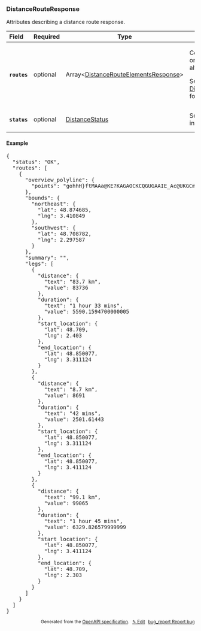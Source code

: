 <!--- This is a generated file, do not edit! -->
<!--- [START woosmap_http_schema_distancerouteresponse] -->
<h3 class="schema-object" id="DistanceRouteResponse">DistanceRouteResponse</h3>

Attributes describing a distance route response.

| Field                                                                                                      | Required | Type                                                                                                         | Description                                                                                                                                                                                                                                                  |
| :--------------------------------------------------------------------------------------------------------- | -------- | ------------------------------------------------------------------------------------------------------------ | ------------------------------------------------------------------------------------------------------------------------------------------------------------------------------------------------------------------------------------------------------------ |
| <h4 id="DistanceRouteResponse-routes" class="add-link schema-object-property-key"><code>routes</code></h4> | optional | Array&lt;[DistanceRouteElementsResponse](#DistanceRouteElementsResponse "DistanceRouteElementsResponse")&gt; | <div class="ref-property-description"><p>Contains an array of routes from origin to destination (only one if alternatives is not specified)</p><p>See <a href="#DistanceRouteElementsResponse">DistanceRouteElementsResponse</a> for more information.</div> |
| <h4 id="DistanceRouteResponse-status" class="add-link schema-object-property-key"><code>status</code></h4> | optional | [DistanceStatus](#DistanceStatus "DistanceStatus")                                                           | See [DistanceStatus](#DistanceStatus "DistanceStatus") for more information.                                                                                                                                                                                 |

<h4 class="schema-object-example" id="DistanceRouteResponse-example">Example</h4>

<pre class="notranslate lang-json prettyprint">{
  "status": "OK",
  "routes": [
    {
      "overview_polyline": {
        "points": "gohhH}ftMAAa@KE?KAGAOCKCQGUGAAIE_Ac@UKGCmAm@UOs@]g@U[QYMAAQIiAk@WI?ICCCCCAC?CBEIEIcAm@YIOMg@]k@i@WWo@u@}@iAc@m@a@o@u@oAm@kAa@u@[u@Yw@Qo@Y_A[y@MYQYUa@{AmC]k@S[MQ]c@Wa@o@eAS_@S]Q_@Um@Wo@Yo@[o@_AcBm@cAMSACS]CG[g@GMeAoBiCgF]q@Mg@a@sABC@E?E?E?ECCACC?C?EW]_BKa@Qi@M[cAuB[o@IQQa@Ma@[cAMi@gAuEg@wBYaAEOI[UaA[_Bk@kD_@wBa@wBCOEUe@uCk@cDq@uDCOHO?S?CGm@m@wHOeDEe@CW?W?c@O{DEo@CO?OGoAUsB_AmIWwAEUGQEG?M?MCSI_@GMO_AQ{AGWGMKIg@QoA[[IsCw@]OOI@_@A_@E}@G_AIwAUyCIm@ISGO?C?IAGCGCCECC@Wa@KSSa@Wc@KQQ]OSIUKe@E[A]@c@Dc@ZiBxAqJHk@PaA@IJo@DWe@Yw@k@w@g@_Ao@a@YSMMG_@MOCCACCCCII?GAINS^?TPLg@DSH]FO\\cAHQ@EBIBGDO?M?KCKWo@Yc@e@m@IQEIGWOw@O}@ASBSFSLSJEF?t@P|Bf@TDP?RGzAc@XGPIB@D?BADC@E@G@GAGAGCCE]AGE[YoACGmAqFoAmFAEUeAYeASm@EKISO]CC]i@m@aAAAU]o@_Ag@u@qBwCi@y@c@q@i@cA[w@c@oAQc@Ye@eEgHaAeB[g@cB_DOWSc@cB_DWe@[m@KS{EyJQ[Sc@IS}BgFi@aB]qAu@aEI[[qAe@yAoAuCOa@BI@KAKAKEIGEGAIBEDWYm@mAc@}@S_@o@kAg@i@g@e@eBgBaCoBMK}AqAuAeAEEO_@E[AyABg@X}FJgBBs@B[HgB@GDy@VsFCi@ASBEBG@G?IAICGCEECG?EBCDEOKg@YqCWeCIu@k@aGKgACiBAoBC}DQuGEmBMcEMkEGcBQ_BC[DEBI?QGKGCIBEc@E]YgBS_BEaA?oAJ{Ar@qJJuBC_AMaBi@qGc@kFEQHEDK@MAOCIEEGCGa@KmAMuAGm@MaBWuCC[Io@Ow@I_@I]_@sAKa@m@uBKYMa@IOQk@K[]eAgBuFe@qAsAaDg@}@k@{@CEUYOUEE{@oAWa@Wa@W[GMSYaAwAcAaB_A}A_CsDIOQ[K]KS_@}@KQeBuBIMYm@Ss@ESAIKyBCw@AUE_@AEMa@]u@e@cAo@}@{@mAOUKWO[OUKSQSg@cASg@[}@cAwCK[mC}HQu@Kk@CWEa@?KQ}AIm@?C?G@WBEBI@IAKAIEGEEG?E?GDCFCJKEIEGCaK{Ok@}@a@o@SWsAkBg@k@cFyFeAmAmAuAu@_AGIKMOWCEs@aAoAgBgCmDkDyEQ_@MSBABCBE@E@GAG?ECGCCEAC?E@CBCDOKWUQS]g@oCgEIMYe@MUe@w@q@gAIO@E@E@G?IACAGECCCE?E@EDO[cCyEcH{M[e@GGe@o@YYmLkIUOUO]UoCoBy@k@_@Y{B_BUQ_@WkBqAKIuB{AcBmAk@a@KGsCsBSOiBqA_BkAMMIKEGIMEGOU]i@IOUg@GMYw@K]ACIUIUAC}@gCUg@Qe@O[GMGSCGe@oAi@_BCEGSKY}@gCoCkIOk@Uu@w@wCkCqJwGoVCMGSI_@QaAa@iCAGG]G[E]U}Ai@cEOwAEi@Eu@i@sMAa@Au@AaAG}BAS?QEaAOyD?ECY?MAOBc@@]?[CYCECKISCSAMAQ?]?]HqA?k@?S@e@A}B?QC[SeAK_@i@yBc@kBw@gDKg@CMEQGYIc@Ki@EQI]ESEOAQAQAQAK?GBYBOB_@D_@DY@MBU@KSASC}@GiAGOAOC??UCKAcAKUAwAOI?E[Kg@G]CO_@{AK]G[Ia@AIAMCi@AWA[AWCy@CgAA_@AUGsC?{@?G?S?E?EAEACCACAC@QAm@?}ABk@@MAOCYSWSyAcAOMkAy@k@a@EEm@_@KIGGEGEGIOIOGSm@oAi@qAo@uAm@uACGe@cAYq@GMwAcDKWq@yAsCsGeBaEOYUk@Ue@EQCMAKAU@A@G??@G?G?E?GAGAEACCGEEGCEAG?E@EBGCIGKMi@kA}CcHCEQ_@aAyBg@kAeBwDaCsFQa@Ym@oEaKKU_AsBCEEMWk@Sc@KWCC}@sBqBqEgAeC}BgF}@oB]u@]w@M]uA_DKUDG@K?KCICIGEBMBKDKBCHMb@k@x@kATW@ABFDDD@D?FCBG@G@GAIAGCEEECAE@ACCQKi@GWMc@Mc@CKQm@Uu@aC_I_@{@i@kAKUg@iAUi@CESc@GQYm@Uk@IOGOcA_CIQIOwEmKKWGQ{@kBaBmDGI[m@O[IOACWi@GICEAC?AKUCCAECCAIAGAI?Kl@mCJg@PkAJa@Ty@J_@BGFMHGDGD@D@HAHCFIBK@K@KAMCKGKGOCGAOCM?MAU?GDWDQFYNe@l@uBp@oCFUFQDMFMFKBEDGFEBCFCDAPAFBF?F?DAFCFEDIDIBK@M@K?MCKAMEIEGCEIWEUC{@De@Hc@VsAdAqEt@_BDIHIFEHAN@^DF@D@FDFDFFDHFLxA|CBD@FBJ@H?F@F?FAF?DAHCFCFABEFCBCBCBE@C@E?C?C?EAC?GCECEC{A}@ME_BiAoBsAqBqAkAy@cAi@qCyBQ?c@Wk@]cBw@}@_@YKeBc@cAOe@IO?w@I}@EeAAw@@w@BaAHeANgATgAXeA^_Ab@q@\\w@d@w@h@u@l@s@n@s@r@{@bAy@fAk@|@g@z@aAhBWj@_@x@_@dAEHUp@kA~DUz@s@`CmBxG{BdIs@vBu@tBo@~Ak@nAwAzBkAbBeAhAeAdA[Dy@h@m@Zg@TqAd@_ATgAR_APq@F}@B_A@iAEgAKu@Mw@Ms@So@Uq@Y}@e@c@WmBeA]UYWSUYYc@g@iAyAm@kAkB{DkBiEsAgCaCuDS_@Qa@[_AI_@Ke@Is@Gu@IiBEeCSoAUoKq@oSIcCUyGIyBe@oMi@{N]}IK{CyAya@Q{E_AsWc@gNYcNGcGGyG?YAs@?k@?}@CoC?kHDwHDkERgNfAef@`DatAH_EHoDfCyeADsAFuBH}Dx@w]f@iTj@yUBcABk@bBau@PyHJ{JDwD@oD@iIA{IIyGIsFKkFa@sOi@uPKuCa@iMUkHiCgw@yAgd@m@uQcA{[QmFm@sQKmD_Cct@k@iPsAma@GsBg@uNa@qLKcC_@kHkA}Pu@kIg@_Fe@oEg@gEm@sEoBkMgByJScAuBcKsA{Fs@sC}@qD{BaI_CuH_DiJgA}CyBsF{BmFgCsFaCaF{C}FuDoGmD{FwAyBs@cA_CeDw@cAsCsDQUuAcBeGwGc@c@{E}Ei@e@mC{CoAwA_EaEcAoAY[OMwMsI}B}AyEeEeGgF_HuGmAoAsCaDsDiE}AmBwC{DqC_Ee@s@a@m@iAiBgAeBkAoBaAcBu@wAcAmBmCmFaBoDyA_DeCeGsAkDuAwDoAqDkAsDiCwIqBwHaByG_@{AeAkES}@WoAIqAQeAMs@Iw@s@mGCc@?YB[FW@IPANIHSDW?WLWNSZ]hEwCr[{TRQNM`@m@NW^}@`CuFnDmI|BkFpByEdAqBZu@nBqEJYRw@PaA\\qCh@oF\\qC\\kCtA{KtAyKTiBb@iDrCeTJ}@Bc@d@wNLaED{@DeA@e@PeFBk@DyARwITsEDyB?QBcA@W@g@@w@DsAAiE?mAC{@JyKBcGHeB@{BHeC?YPwBJoBFcAp@mHNqALeCB[lAkMNmBDgA@]JaEAsAAUEcAWiCEoAL}@Ro@ZgADMbB_Cd@k@tByCvCkE~@cAhA}@`Aw@`Ao@hDyBfGuDrEaDl@k@f@s@b@w@b@iAp@yBxByHxBuHpEkO^mA|C{JlKs^HUfHeVvHwWpDiM|@iG|BqUtDi_@~@gJbBwPx@aIrCmY`CiUbBgQXsCHwB@gAAmAG}A@aADc@DO@QAQEMEKAY@g@JkA^}Ad@qAn@gAb@oAXsAnMspA~Eof@pDa^`CoUtCmYFi@P}A@Qb@qEJoAJcAJq@TuBD_@T_CJgAD_@Fg@JmAZ}CPcB^wDD[d@iEl@kB`ByEt@qBpBuFPg@X}@nCyHRk@L]Ro@dBwEx@_CDKDKhAeD`@mATo@bDeJRi@Z}@Xw@Rm@pAoDRo@p@kBNc@v@uB`H{RjBmFlDyJb@kArAyDFWTeATsAf@mEHo@`BcNtCuVpBwPLaArDi[PuALgAj@_FR}AJy@P_A~@{CL[v@cCHYx@gC`@wARm@IIKUAGk@sEM}@C[_@mCIe@e@sDCOEYGYIQMUKSo@gAm@iACEMSQ[EKOWCEy@}A_@q@O[OUmA}BM_@OWEGK[G]AWAW?CDGDK@G?G?E?IHm@?KBYHqBF[HIJAlBWPCVCRMnAaBf@m@X_@V[RWJWFFFDH?FEDI@E@G?GAKCICGGC@[OmCImBImBGyAs@{Pm@{Nk@iNAU?GeA_WC]IuBEgAGqAKeC}@eUAYHCHGDMDM?O?MCMEKIKKEK@IDESGi@@uB?k@G}@oBuQGe@uAeMWeCQ_BE]Gi@Q_Ba@wDgEs_@E_@I{@OmAw@uHSuASiAW_ACOcBwGU}@Oi@e@oBc@gBmE_QI[I_@aDcMQs@YgAgBcHS}@Uy@k@}BMi@a@_B{@iDCIWeAGUk@_CKq@CQAW@E?G?GAECGCCCCEAIKEKCGIWMg@[aA}AeG{Lmf@yF_U}BaJyBwICOiBmHs@qCw@}CkAuEKc@uBkI_GuUiCcKwBoICMyFeUaGuUK_@yB{IuGoWkCoKuCkLwCiL_Ji^IYOm@i@wBK_@_Ii[uJ}_@WsAKaAi@sKqGiwA?G_@eIa@uIEuA?u@Bm@No@JYFOr@w@BUA]g@k@Uw@Qm@Oi@a@uFSwDG]Mq@^OXGh@S`@Q@CRYT_@Hi@Dg@De@D[V}A]m@g@m@U]a@u@O]iA_C[q@YsBMy@AI]wCY_C_@uCIs@YeCAa@Ai@@[F_@FKBM@SCQGOMIOMMSQe@M_@QeAK{AYwN_@kRUoHEaAIcAq@wE}G_f@q@aF}Fua@oS_yAgF}^}DkYsAsJCaALuAx@qEd@qBp@wAb@m@j@wAxDoLl@kAjAgD~@iDb@sCv@qHFaACeDUaDe@kCmAmEgBwFk@uBWcBKkB?_BPgCZcB|@oDfCgJh@cCVkCDoCBkH?aACgH?c@?mG?_@D@p@JtA?t@F^Fv@l@P@`@At@Cf@@f@LVJp@\\\\N^Ab@Ij@Ld@z@^|ATj@p@v@j@^|@\\rDxEdBdBx@b@l@DX@??`@@fAVpD`A|DfAnAn@v@j@v@j@zB~@`Bh@?c@PqB`@mHTwETaEXyDV_DjAcJP{AFmADqCBaBCe@Hg@Tm@k@TCkAAaCb@yCz@eCr@iC^_BLgA?sB?_CBmCTmCFsALaA`AqDL}@VcA|@}Ah@o@\\[@w@FuDHi@JGDCPGTSH[^aCiAm@cBq@iBm@]M]WW]Me@eAgFeBoIe@sBy@mCi@oB[_BU_BK}AEmAIqGGiJ?k@By@T{@|AqCXk@Pu@NmA^oEJ}AR}AX{ATw@TkAHm@@aAAiAY}CKeBEeBGu@Ow@w@}Co@aDKe@Uo@oA}B_@_AQg@[yAOcAIu@I_AOu@S{@_CuI}AuGi@gCS_B]gECi@AgBB}AHgAt@mHN_BBaA?aAMcEAcCPgO?wCC_CUeMQyM@[NcAd@oBHi@Hm@Bs@Au@OwEu@mUo@uTOeBSgAiA_FsD_OOw@Ce@~Dgs@tDkp@}D{@_Cy@cB{@oBsAsA}@??rA|@nBrAbBz@~Bx@|Dz@uDjp@_Efs@Bd@Nv@rD~NhA~ERfANdBn@tTt@lUNvE@t@Cr@Il@Ih@e@nBObAAZPxMTdMB~B?vCQfO@bCLbE?`AC`AO~Au@lHIfAC|A@fBBh@\\fER~Ah@fC|AtG~BtIRz@Nt@H~@Ht@NbAZxAPf@^~@nA|BTn@Jd@n@`Dv@|CNv@Ft@DdBJdBX|C@hAA`AIl@UjAUv@YzAS|AK|A_@nEOlAQt@Yj@}ApCUz@Cx@?j@FhJHpGDlAJ|AT~AZ~Ah@nBx@lCd@rBdBnIdAfFLd@V\\\\V\\LhBl@bBp@hAl@lAt@r@f@P^h@x@`@j@x@r@d@j@fBpCj@v@x@jAN`@f@fB^rAF?b@tDPtAHb@lFfNTt@Jb@NnAFdBHfDfAb\\v@jUpDlg@p@hJHnHj@|e@z@p|@XtVBfCO|SAzAMjB_@|Gi@nHiB|VSfCMhAUfAWdAoElLc@rAUbAKbAE|@Y|Uc@~ZGjBKfA[~A_EzOe@fB[bA{@fBcCnFY~@sGtTaB`Ga@jB[pBcAbJ[pA[r@mA|B[dACrAAnCIxA]jBWdAi@vAeChFeAxB]jBU`B[vBE~@Ar@E~EC|Aw@GsF[wCQKBKHWr@iA|FSdAQl@W|AEZEd@Ef@Ih@U^SXABa@Pi@RYF_@NLp@F\\RvD`@tFNh@Pl@Tv@Jz@Eb@Sv@GNKXOn@Cl@?t@DtA`@tI^dI?FpGhwAh@rKJ`AVrAtJ|_@~Hh[J^h@vBNl@HX~Ih^vChLtCjLjCnKtGnWxBzIJ^`GtUxFdUBLvBnIhCbK~FtUtBjIJb@jAtEv@|Cr@pChBlHBNxBvI|B`JxF~TzLlf@|AdGRdAVbA@P@NBHAB?D?F@D@DBD@BDBD?J\\Vj@j@~BFTVdABHz@hD`@~ALh@j@|BTx@R|@fBbHXfAPr@`DbMH^HZlE~Pb@fBd@nBNh@T|@bBvGBNV~@RhARtAv@tHNlAHz@D^fEr_@`@vDP~AFh@D\\P~AVdCtAdMFd@nBtQF|@?j@AtBFh@DRIHENCN?PBPFJFHHDJ?@X|@dUJdCFpADfAHtBB\\dA~V?F@Tj@hNl@zNr@zPFxAHlBHlBNlCAZGAEBGBCHCH?H@J@HKVSVWZY^g@l@oA`BSLWBQBmBVK@IHGZIpBKVGJEFIFG?E?EBEBCFCFAHAJ@J@HDFBFFBH\\BPDXFRFPHNd@h@lA|BNTNZ^p@x@|ABDNVDJPZLRBDl@hAn@fAJRLTHPFXDXBNd@rDHd@^lCBZL|@j@rE@FBp@AZa@vAy@fCIXw@bCMZ_AzCQ~@Kx@S|Ak@~EMfAQtAsDh[M`AqBvPuCtVaBbNIn@g@lEUrAUdAGVsAxDc@jAmDxJkBlFaHzRw@tBOb@q@jBSn@qAnDSl@Yv@[|@Sh@cDdJUn@a@lAiAdDEJEJy@~BeBvESn@M\\Sj@oCxHY|@Qf@qBtFu@pBaBxEm@jBe@hEEZ_@vDQbB[|CKlAGf@E^KfAU~BE^UtBKp@KbAKnAc@pEAPQ|AGh@uClYaCnUqD`^_Fnf@oMrpAYrAc@nAo@fAe@pA_@|Aa@jBKXKFGJCNAP?PDLFLJFD@XlAF|A@lAAfAIvBYrCcBfQaChUsClYy@`IcBvP_AfJuDh_@}BpU}@hGqDhMwHvWgHdVITmKr^}CzJ_@lAqEjOyBtHyBxHq@xBc@hAc@v@g@r@m@j@sE`DgGtDiDxBaAn@aAv@iA|@_AbAwCjEuBxCe@j@cB~BEL[fASn@M|@DnAVhCDbA@T@rAK`EA\\EfAOlBmAjMCZ[~BMnAUlCg@fFKdBGn@CfAAb@EtACrB?`DCbGKxKCx@A`ACdFA~@EtA?L?\\E~@M|G?`ASvIExACj@QdFAd@EdAEz@M`Ee@vNCb@K|@sCdTc@hDUhBuAxKuAzK]jC]pCy@nFOrAO`AOx@On@O`@KTeA|Bu@jBy@|BqBxE}BjFoDlIaCtF_@|@OVa@l@OLSPs[zTiEvCq@VQBIBIEKCK@IFIHELCNAJENELILKHWZoAv@ETAL?NFZDVlEnMXhAPn@J`@RJJf@p@vCf@rB|ArGXdAxAnFhA|Df@~AxAvEf@zAr@lBp@jBx@zB~@`ClBvEdA~B`AvBnAjCbAvBjCbF|BbEjCjEjAjBhAbBxAxBnAdBf@r@|@lAlH|ItCxCjAnAxEpEfAdAdGlFn@h@tD|Cd@b@|DnDbI~IdAv@d@d@nJ~FlB`BhGfGbGrGxAhBnA`BpAbBv@bAbChDr@bAvArBjD~FvDrGvCtF`C`FfCtFrB~E~B~FfA|C`DdJxBlHfAvDj@tBdB|GhCdL`BdI`AvFf@zCnBxLhAxIl@jFn@bGb@dF\\bE`@dGZ|Ef@tJBz@\\pILrDNnEPpEFrBv@dVl@`RVpHpCx{@v@vV|@bXFbB@\\j@jQzAfd@z@tXhBtj@XpIHtCh@xPb@nOJjFHpFFxGBzIA`HAtEE~EKjIO`IkBlx@ErAWxKWbK_@vOy@r]SvHCnASnIqBd{@UpJyC`oAIbD_@rOa@nROnFG|FI`HKrJ@~J@fA@tB?bAD~CBjCDlCBjBDfBFjCJnDV~IHnCRlFj@xONxEHzB|@jVt@fS`Bfd@Br@PfFH`CRxFH|ARbGFdCJ|DFvCB~BDjB@|BDrE?bB@rE?~CCfD?b@AtCGlEIvEOjGG`CInCUrFo@bMi@bI_@tEa@zEO`BGr@Q~Ao@jGw@pHeHhn@i@tE[tCe@~E]lE]hEi@lHGbA_@vHYvHOjE_@jQMbGKpEKhFYxMe@vVMbH]jPGhC?T[lOkAtl@_@nRAz@IlDS~JKtEANG`DIhEEdBAdBAx@?n@?bA@v@Bz@DfANhCZtC^hC\\bB^fBh@nB^nAdAbDnAxDfAvCvArDpErKhCfFt@xAvApCxAjClClEtCpEfBfCpAdBxA~BfArBn@xAv@tBdAzD`@lBZjBNlARnBLlBDjADlADxCAzDKhFQ|FGzBM|D_@fMs@`P}@rMQ`CMvAi@zFUrB]pC{@lGqA~H_B~He@bC_@dCq@|D]bA]jCq@|FYnDIbCD^BFBDBBD@D?B?XAd@Af@AF?F@JBJ?L?F@XBN@L@R?HAJALEPG|Au@`Ag@b@Ub@UlBy@HEvCuArCuAhDqBp@a@b@]FCvBcADCTIH`@h@rCH\\n@`DVlADRf@hCBHLn@\\hBFXFZDTBHH^H^Jf@BNb@vBf@fCJh@Nz@FVDTBJ`@rB|@fELp@H\\^pBDTx@jEBNBh@FXFV\\rBNzA@L@JH|@@VFl@Bx@AlBFJH?L?F?`AHP@J@t@FL@J?fBNz@Fn@Dj@DL@^BZBrCRf@Bf@DVDLBRHd@TpBxAZRRNNJ`D|BFDvDhCLHJFlAz@RLDDrBtAlA|@`@VRNNJET_AdFCNFDh@^RLbBlAHDHFfAv@vAbAHFLHRPlCjBFDFD~DpC\\TGTMRQRi@f@]ZURqDvEKJMNQVs@|@[ZQ`@CFBVBXJ?NC^Ah@A|CCVAfFML?NAt@CZARAp@EF?\\C\\C~AOr@GxAMxAK^AN?T?~@E`@?\\AhASvAYb@IZEREdASd@IBAHAPANBJDPFVF^PlCvAZTN\\F\\BTj@dKFfALbBHzAF|@FpAHnA@\\Lv@Pf@@L`@n@JNh@j@~ArAfB`BbA|@PHRFd@JtAf@xAp@\\TZR`@^z@v@zEbEPN~@jA@@Xf@Zl@T`@P\\Vp@`@tAHV\\nANh@Ld@xAvEFVpBhHL`@V`AtAzEb@~A`@~ARx@Nd@LVd@v@X\\bAx@xAdAvD~ChA~@f@`@PNFFFDXVxE~DdAt@vC`CvFtExAlABBNLd@b@??dAz@tAbAlGhFhDtCxAnAf@`@VTNLDBfCrBlB|AtExDrC~BvHjGXXXNDB?H?^F\\FPNPRJR?HTNd@x@vDrAlGh@rCHf@Lt@Hn@Jd@L`@BHjCtLjGh[lAlGLl@rCrN~@vE@JDXH`@j@rC^lBH`@H^j@hCH\\XrAh@jCF^d@`CP|@DV^jBVx@DPp@bDXvAVtAVtAVvAJj@Hh@NhAf@|Cp@xDd@pCJf@PhAJj@BXB^BLNt@DRt@|DJb@Lb@Tp@DJRl@Lb@Lf@\\|ANv@J^BJJf@FTBHFTH\\nAbGx@~DDN~@|EDJ@HBHDHFNLVd@h@b@\\\\VxCzBlBzArAbAj@b@n@f@DDHHRf@Nf@Lj@Hb@xAbILj@vAnHdBdJ@DHb@Jf@tBxKh@rCp@vDV|ADL@FNn@?@?H@H@HBJFFFFF@VNDBj@^ZRl@p@f@r@P\\NZNf@Tr@Nr@ZrAv@bEb@vCF|@NbDNjBJdAXnB`@`BZfAdAtDFXTx@Pz@Hh@Hz@D~@DnBA~CGvCIjCu@zQKlCE`BAzA?zCDlE@x@@~@FrJBvB@`CHpIBfBDzGA|@ElQAjC@nABhBBhBErCKxCAJSvEWrEm@~ImAlO]~Dw@nKKbAGj@Gl@O`AQ|@YhA_AdCe@`Ai@|@w@`AqAfBqClDyBpCSXQXMXITKTOp@I^Gb@E`@C^Ab@A`@@d@Bb@B`@D`@F^H`@FTPh@LXPZPTPTTTRPRLVLh@TVJTLPHRLVRlCrB~FhFxBlB~AxAfFpEbEpDlHtGxCrCdCbCtCrCxCvCZX~D|DtCrCvCxCzC~CxEfFbAbAhB|BpA~ArA|ApAvAtAvA~@z@`Ax@`At@|@l@~@l@~@f@h@Vj@V`Bl@lEpAr@ZdAj@l@`@t@j@XXh@h@d@f@r@|@n@~@t@rA\\j@rTr_@`BvCxBvDbGpKF`@DHBDr@xAbCnGJRrAvD\\~@Vj@Xn@Xb@Z`@NPv@h@fA^PFD@LFjNhALArDXbCRrGh@L@r@DN@VBD?Z@lBJpFf@fALlBPpBPj@DFBPBb@NxA`@D?F?JERQRGRCh@@^BJ@RBH?ZDb@DH?H@F@vAJr@DN@\\B|CVb@DpCRTBXB@W@E?C?[C]KYEW?Wz@cOFaADu@TsDP_BP}@Ja@N]R[VWXQXKXET?J??R@^QbD"
      },
      "bounds": {
        "northeast": {
          "lat": 48.874685,
          "lng": 3.410849
        },
        "southwest": {
          "lat": 48.708782,
          "lng": 2.297587
        }
      },
      "summary": "",
      "legs": [
        {
          "distance": {
            "text": "83.7 km",
            "value": 83736
          },
          "duration": {
            "text": "1 hour 33 mins",
            "value": 5590.1594700000005
          },
          "start_location": {
            "lat": 48.709,
            "lng": 2.403
          },
          "end_location": {
            "lat": 48.850077,
            "lng": 3.311124
          }
        },
        {
          "distance": {
            "text": "8.7 km",
            "value": 8691
          },
          "duration": {
            "text": "42 mins",
            "value": 2501.61443
          },
          "start_location": {
            "lat": 48.850077,
            "lng": 3.311124
          },
          "end_location": {
            "lat": 48.850077,
            "lng": 3.411124
          }
        },
        {
          "distance": {
            "text": "99.1 km",
            "value": 99065
          },
          "duration": {
            "text": "1 hour 45 mins",
            "value": 6329.826579999999
          },
          "start_location": {
            "lat": 48.850077,
            "lng": 3.411124
          },
          "end_location": {
            "lat": 48.709,
            "lng": 2.303
          }
        }
      ]
    }
  ]
}</pre>

<p style="text-align: right; font-size: smaller;">Generated from the <a data-label="openapi-github" href="https://github.com/woosmap/openapi-specification" title="Woosmap OpenAPI Specification" class="external">OpenAPI specification</a>.
<a data-label="openapi-github-woosmap-http-schema-distancerouteresponse" data-action="edit" style="margin-left: 5px;" href="https://github.com/woosmap/openapi-specification/blob/main/specification/schemas/DistanceRouteResponse.yml" title="Edit on GitHub">✎ Edit</a>
<a data-label="openapi-github-woosmap-http-schema-distancerouteresponse" data-action="bug" style="margin-left: 5px;" href="https://github.com/woosmap/openapi-specification/issues/new?assignees=&labels=type%3A+bug%2C+triage+me&template=bug_report.md&title=[schemas] Bug - DistanceRouteResponse" title="File bug for schemas on GitHub"><span class="material-icons">bug_report</span> Report bug</a>
</p>

<!--- [END woosmap_http_schema_distancerouteresponse] -->

